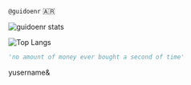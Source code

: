 `@guidoenr` 🇦🇷


<img alt="guidoenr stats" src="https://github-readme-stats.vercel.app/api?username=guidoenr&show_icons=true&theme=gotham" style="vertical-align:middle"> 

![Top Langs](https://github-readme-stats.vercel.app/api/top-langs/?username=guidoenr&hide=javascript,css,scss,html,java,tsql&theme=tokyonight)
```python
'no amount of money ever bought a second of time'
```


yusername&

